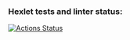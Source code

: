 ### Hexlet tests and linter status:
[![Actions Status](https://github.com/bersi82/php-project-lvl1/workflows/hexlet-check/badge.svg)](https://github.com/bersi82/php-project-lvl1/actions)